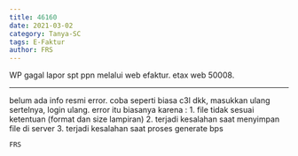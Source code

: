 ```yaml
---
title: 46160
date: 2021-03-02
category: Tanya-SC
tags: E-Faktur
author: FRS
---
```


WP gagal lapor spt ppn melalui web efaktur. etax web 50008.

---

belum ada info resmi error. coba seperti biasa c3l dkk, masukkan ulang sertelnya, login ulang. error itu biasanya karena : 1. file tidak sesuai ketentuan (format dan size lampiran) 2. terjadi kesalahan saat menyimpan file di server 3. terjadi kesalahan saat proses generate bps

`FRS`
